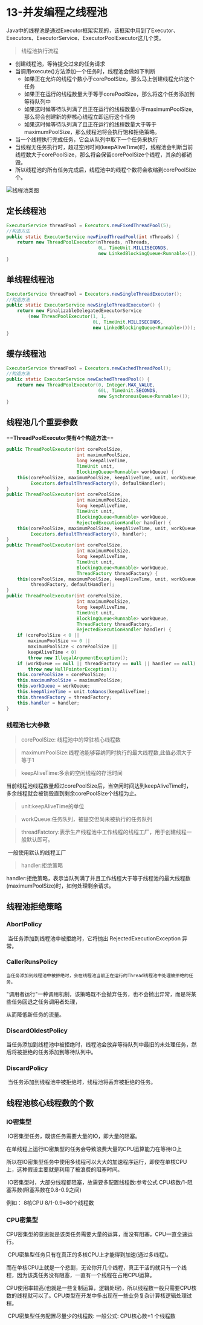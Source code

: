 # 13-并发编程之线程池

​	Java中的线程池是通过Executor框架实现的，该框架中用到了Executor、Executors、ExecutorService、ExecutorPoolExecutor这几个类。



> 线程池执行流程

* 创建线程池，等待提交过来的任务请求
* 当调用execute()方法添加一个任务时，线程池会做如下判断
  * 如果正在允许的线程个数小于corePoolSize，那么马上创建线程允许这个任务
  * 如果正在运行的线程数量大于等于corePoolSize，那么将这个任务添加到等待队列中
  * 如果这时候等待队列满了且正在运行的线程数量小于maximumPoolSize,那么将会创建新的非核心线程立即运行这个任务
  * 如果这时候等待队列满了且正在运行的线程数量大于等于maximumPoolSize，那么线程池将会执行饱和拒绝策略。
* 当一个线程执行完成任务，它会从队列中取下一个任务来执行
* 当线程无任务执行时，超过空闲时间(keepAliveTime)时，线程池会判断当前线程数大于corePoolSize，那么将会保留corePoolSize个线程，其余的都销毁。
* 所以线程池的所有任务完成后，线程池中的线程个数将会收缩到corePoolSize个。





![线程池类图](./images/ExecutorService-class.png)



## 定长线程池

```java
ExecutorService threadPool = Executors.newFixedThreadPool(5);
//构造方法
public static ExecutorService newFixedThreadPool(int nThreads) {
    return new ThreadPoolExecutor(nThreads, nThreads,
                                  0L, TimeUnit.MILLISECONDS,
                                  new LinkedBlockingQueue<Runnable>());
}
```





## 单线程线程池

```java
ExecutorService threadPool = Executors.newSingleThreadExecutor();
//构造方法
public static ExecutorService newSingleThreadExecutor() {
    return new FinalizableDelegatedExecutorService
        (new ThreadPoolExecutor(1, 1,
                                0L, TimeUnit.MILLISECONDS,
                                new LinkedBlockingQueue<Runnable>()));
}
```

## 缓存线程池

```java
ExecutorService threadPool = Executors.newCachedThreadPool();
//构造方法
public static ExecutorService newCachedThreadPool() {
    return new ThreadPoolExecutor(0, Integer.MAX_VALUE,
                                  60L, TimeUnit.SECONDS,
                                  new SynchronousQueue<Runnable>());
}
```





## 线程池几个重要参数

==**ThreadPoolExecutor类有4个构造方法**==

```java
public ThreadPoolExecutor(int corePoolSize,
                          int maximumPoolSize,
                          long keepAliveTime,
                          TimeUnit unit,
                          BlockingQueue<Runnable> workQueue) {
    this(corePoolSize, maximumPoolSize, keepAliveTime, unit, workQueue,
         Executors.defaultThreadFactory(), defaultHandler);
}
public ThreadPoolExecutor(int corePoolSize,
                          int maximumPoolSize,
                          long keepAliveTime,
                          TimeUnit unit,
                          BlockingQueue<Runnable> workQueue,
                          RejectedExecutionHandler handler) {
    this(corePoolSize, maximumPoolSize, keepAliveTime, unit, workQueue,
         Executors.defaultThreadFactory(), handler);
}
public ThreadPoolExecutor(int corePoolSize,
                          int maximumPoolSize,
                          long keepAliveTime,
                          TimeUnit unit,
                          BlockingQueue<Runnable> workQueue,
                          ThreadFactory threadFactory) {
    this(corePoolSize, maximumPoolSize, keepAliveTime, unit, workQueue,
         threadFactory, defaultHandler);
}
public ThreadPoolExecutor(int corePoolSize,
                          int maximumPoolSize,
                          long keepAliveTime,
                          TimeUnit unit,
                          BlockingQueue<Runnable> workQueue,
                          ThreadFactory threadFactory,
                          RejectedExecutionHandler handler) {
    if (corePoolSize < 0 ||
        maximumPoolSize <= 0 ||
        maximumPoolSize < corePoolSize ||
        keepAliveTime < 0)
        throw new IllegalArgumentException();
    if (workQueue == null || threadFactory == null || handler == null)
        throw new NullPointerException();
    this.corePoolSize = corePoolSize;
    this.maximumPoolSize = maximumPoolSize;
    this.workQueue = workQueue;
    this.keepAliveTime = unit.toNanos(keepAliveTime);
    this.threadFactory = threadFactory;
    this.handler = handler;
}
```

### 线程池七大参数

> corePoolSize: 线程池中的常驻核心线程数



> maximumPoolSize:线程池能够容纳同时执行的最大线程数,此值必须大于等于1



> keepAliveTime:多余的空闲线程的存活时间

​	当前线程池线程数量超过corePoolSize后，当空闲时间达到keepAliveTime时，多余线程就会被销毁直到剩余corePoolSize个线程为止。

> unit:keepAliveTime的单位



> workQueue:任务队列，被提交但尚未被执行的任务队列



> threadFatctory:表示生产线程池中工作线程的线程工厂，用于创建线程一般默认即可。

​	一般使用默认的线程工厂

> handler:拒绝策略

​	handler:拒绝策略，表示当队列满了并且工作线程大于等于线程池的最大线程数(maximumPoolSize)时，如何处理剩余请求。





## 线程池拒绝策略



### AbortPolicy

​	当任务添加到线程池中被拒绝时，它将抛出 RejectedExecutionException 异常。

### CallerRunsPolicy

 	当任务添加到线程池中被拒绝时，会在线程池当前正在运行的Thread线程池中处理被拒绝的任务。

"调用者运行"一种调用机制，该策略既不会抛弃任务，也不会抛出异常，而是将某些任务回退之任务调用者处理，

从而降低新任务的流量。

### DiscardOldestPolicy

​	当任务添加到线程池中被拒绝时，线程池会放弃等待队列中最旧的未处理任务，然后将被拒绝的任务添加到等待队列中。

### DiscardPolicy

​	当任务添加到线程池中被拒绝时，线程池将丢弃被拒绝的任务。



## 线程池核心线程数的个数

### IO密集型

​	IO密集型任务，既该任务需要大量的IO，即大量的阻塞。

​	在单线程上运行IO密集型的任务会导致浪费大量的CPU运算能力在等待IO上

​	所以在IO密集型任务中使用多线程可以大大的加速程序运行，即使在单核CPU上，这种假设主要就是利用了被浪费的阻塞时间。

​	IO密集型时，大部分线程都阻塞，故需要多配置线程数:参考公式 CPU核数/1-阻塞系数(阻塞系数在0.8-0.9之间)

例如： 8核CPU   8/1-0.9=80个线程数

### CPU密集型

​	CPU密集型的意思就是该类任务需要大量的运算，而没有阻塞，CPU一直全速运行。

​	CPU密集型任务只有在真正的多核CPU上才能得到加速(通过多线程)。

​	而在单核CPU上就是一个悲剧，无论你开几个线程，真正干活的就只有一个线程，因为该类任务没有阻塞，一直有一个线程在占用CPU运算。

​	CPU使用率较高(也就是一些复制运算，逻辑处理)，所以线程数一般只需要CPU核数的线程就可以了。CPU类型在开发中多出现在一些业务复杂计算核逻辑处理过程。

​	CPU密集型任务配置尽量少的线程数: 一般公式: CPU核心数+1 个线程数